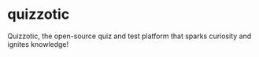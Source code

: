# quizzotic
Quizzotic, the open-source quiz and test platform that sparks curiosity and ignites knowledge!
